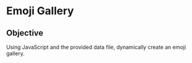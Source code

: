 # Emoji Gallery

## Objective
Using JavaScript and the provided data file, dynamically create an emoji gallery.
